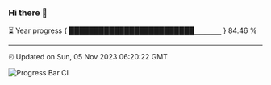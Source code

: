 ### Hi there 👋

⏳ Year progress { █████████████████████████▁▁▁▁▁ } 84.46 %

---

⏰ Updated on Sun, 05 Nov 2023 06:20:22 GMT

![Progress Bar CI](https://github.com/ZhaoGui/ZhaoGui/workflows/Progress%20Bar%20CI/badge.svg)

